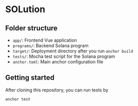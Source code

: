 # SOLution

## Folder structure

- `app/`: Frontend Vue application
- `programs/`: Backend Solana program
- `target/`: Deployment directory after you run `anchor build`
- `tests/`: Mocha test script for the Solana program
- `anchor.toml`: Main anchor configuration file

## Getting started

After cloning this repository, you can run tests by
```
anchor test
```